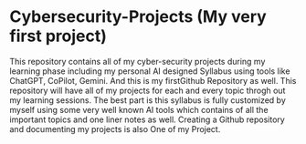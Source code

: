 # Cybersecurity-Projects (My very first project)
This repository contains all of my cyber-security projects during my learning phase including my personal AI designed Syllabus using tools like ChatGPT, CoPilot, Gemini. And this is my firstGithub Repository as well.
This repository will have all of my projects for each and every topic throgh out my learning sessions. 
The best part is this syllabus is fully customized by myself using some very well known AI tools which contains of all the important topics and one liner notes as well.
Creating a Github repository and documenting my projects is also One of my Project.

